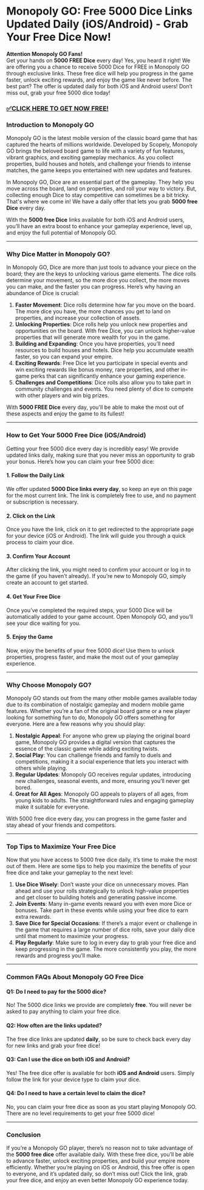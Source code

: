 # Monopoly GO: Free 5000 Dice Links Updated Daily (iOS/Android) - Grab Your Free Dice Now!

**Attention Monopoly GO Fans!**  
Get your hands on **5000 FREE Dice** every day! Yes, you heard it right! We are offering you a chance to receive 5000 Dice for FREE in Monopoly GO through exclusive links. These free dice will help you progress in the game faster, unlock exciting rewards, and enjoy the game like never before. The best part? The offer is updated daily for both iOS and Android users! Don’t miss out, grab your free 5000 dice today!

### [✅CLICK HERE TO GET NOW FREE!](https://freeforyou.xyz/monopoly/go/)

### Introduction to Monopoly GO

Monopoly GO is the latest mobile version of the classic board game that has captured the hearts of millions worldwide. Developed by Scopely, Monopoly GO brings the beloved board game to life with a variety of fun features, vibrant graphics, and exciting gameplay mechanics. As you collect properties, build houses and hotels, and challenge your friends to intense matches, the game keeps you entertained with new updates and features.

In Monopoly GO, Dice are an essential part of the gameplay. They help you move across the board, land on properties, and roll your way to victory. But, collecting enough Dice to stay competitive can sometimes be a bit tricky. That's where we come in! We have a daily offer that lets you grab **5000 free Dice** every day.

With the **5000 free Dice** links available for both iOS and Android users, you’ll have an extra boost to enhance your gameplay experience, level up, and enjoy the full potential of Monopoly GO. 

---

### Why Dice Matter in Monopoly GO?

In Monopoly GO, Dice are more than just tools to advance your piece on the board; they are the keys to unlocking various game elements. The dice rolls determine your movement, so the more dice you collect, the more moves you can make, and the faster you can progress. Here’s why having an abundance of Dice is crucial:

1. **Faster Movement**: Dice rolls determine how far you move on the board. The more dice you have, the more chances you get to land on properties, and increase your collection of assets.
2. **Unlocking Properties**: Dice rolls help you unlock new properties and opportunities on the board. With free Dice, you can unlock higher-value properties that will generate more wealth for you in the game.
3. **Building and Expanding**: Once you have properties, you’ll need resources to build houses and hotels. Dice help you accumulate wealth faster, so you can expand your empire.
4. **Exciting Rewards**: Free Dice let you participate in special events and win exciting rewards like bonus money, rare properties, and other in-game perks that can significantly enhance your gaming experience.
5. **Challenges and Competitions**: Dice rolls also allow you to take part in community challenges and events. You need plenty of dice to compete with other players and win big prizes.

With **5000 FREE Dice** every day, you'll be able to make the most out of these aspects and enjoy the game to its fullest!

---

### How to Get Your 5000 Free Dice (iOS/Android)

Getting your free 5000 dice every day is incredibly easy! We provide updated links daily, making sure that you never miss an opportunity to grab your bonus. Here’s how you can claim your free 5000 dice:

#### 1. **Follow the Daily Link**
We offer updated **5000 Dice links every day**, so keep an eye on this page for the most current link. The link is completely free to use, and no payment or subscription is necessary.

#### 2. **Click on the Link**
Once you have the link, click on it to get redirected to the appropriate page for your device (iOS or Android). The link will guide you through a quick process to claim your dice.

#### 3. **Confirm Your Account**
After clicking the link, you might need to confirm your account or log in to the game (if you haven’t already). If you’re new to Monopoly GO, simply create an account to get started.

#### 4. **Get Your Free Dice**
Once you’ve completed the required steps, your 5000 Dice will be automatically added to your game account. Open Monopoly GO, and you’ll see your dice waiting for you.

#### 5. **Enjoy the Game**
Now, enjoy the benefits of your free 5000 dice! Use them to unlock properties, progress faster, and make the most out of your gameplay experience.

---

### Why Choose Monopoly GO?

Monopoly GO stands out from the many other mobile games available today due to its combination of nostalgic gameplay and modern mobile game features. Whether you’re a fan of the original board game or a new player looking for something fun to do, Monopoly GO offers something for everyone. Here are a few reasons why you should play:

1. **Nostalgic Appeal**: For anyone who grew up playing the original board game, Monopoly GO provides a digital version that captures the essence of the classic game while adding exciting twists.
2. **Social Play**: You can challenge friends and family to duels and competitions, making it a social experience that lets you interact with others while playing.
3. **Regular Updates**: Monopoly GO receives regular updates, introducing new challenges, seasonal events, and more, ensuring you’ll never get bored.
4. **Great for All Ages**: Monopoly GO appeals to players of all ages, from young kids to adults. The straightforward rules and engaging gameplay make it suitable for everyone.

With 5000 free dice every day, you can progress in the game faster and stay ahead of your friends and competitors.

---

### Top Tips to Maximize Your Free Dice

Now that you have access to 5000 free dice daily, it’s time to make the most out of them. Here are some tips to help you maximize the benefits of your free dice and take your gameplay to the next level:

1. **Use Dice Wisely**: Don’t waste your dice on unnecessary moves. Plan ahead and use your rolls strategically to unlock high-value properties and get closer to building hotels and generating passive income.
2. **Join Events**: Many in-game events reward you with even more Dice or bonuses. Take part in these events while using your free dice to earn extra rewards.
3. **Save Dice for Special Occasions**: If there’s a major event or challenge in the game that requires a large number of dice rolls, save your daily dice until that moment to maximize your progress.
4. **Play Regularly**: Make sure to log in every day to grab your free dice and keep progressing in the game. The more consistently you play, the more rewards and progress you’ll make.

---

### Common FAQs About Monopoly GO Free Dice

#### Q1: Do I need to pay for the 5000 dice?

No! The 5000 dice links we provide are completely **free**. You will never be asked to pay anything to claim your free dice.

#### Q2: How often are the links updated?

The free dice links are updated **daily**, so be sure to check back every day for new links and grab your free dice!

#### Q3: Can I use the dice on both iOS and Android?

Yes! The free dice offer is available for both **iOS and Android** users. Simply follow the link for your device type to claim your dice.

#### Q4: Do I need to have a certain level to claim the dice?

No, you can claim your free dice as soon as you start playing Monopoly GO. There are no level requirements to get your free 5000 dice!

---

### Conclusion

If you’re a Monopoly GO player, there’s no reason not to take advantage of the **5000 free dice** offer available daily. With these free dice, you’ll be able to advance faster, unlock exciting properties, and build your empire more efficiently. Whether you’re playing on iOS or Android, this free offer is open to everyone, and it’s updated daily, so don’t miss out! Click the link, grab your free dice, and enjoy an even better Monopoly GO experience today.
